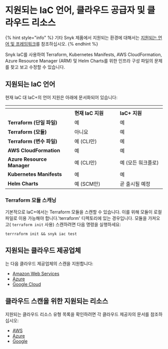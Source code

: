 # 지원되는 IaC 언어, 클라우드 공급자 및 클라우드 리소스

{% hint style="info" %}
기타 Snyk 제품에서 지원되는 환경에 대해서는 [지원되는 언어 및 프레임워크](../../../supported-languages-package-managers-and-frameworks/)를 참조하십시오.
{% endhint %}

Snyk IaC를 사용하여 Terraform, Kubernetes Manifests, AWS CloudFormation, Azure Resource Manager (ARM) 및 Helm Charts를 위한 인프라 구성 파일의 문제를 찾고 보고 수정할 수 있습니다.

## 지원되는 IaC 언어

현재 IaC 대 IaC+의 언어 지원은 아래에 문서화되어 있습니다:

<table data-header-hidden><thead><tr><th width="271"></th><th width="218.33333333333331"></th><th width="224"></th></tr></thead><tbody><tr><td></td><td><strong>현재 IaC 지원</strong></td><td><strong>IaC+ 지원</strong></td></tr><tr><td><strong>Terraform (단일 파일)</strong></td><td>예</td><td>예</td></tr><tr><td><strong>Terraform (모듈)</strong></td><td>아니요</td><td>예</td></tr><tr><td><strong>Terraform (변수 파일)</strong></td><td>예 (CLI만)</td><td>예</td></tr><tr><td><strong>AWS CloudFormation</strong></td><td>예</td><td>예</td></tr><tr><td><strong>Azure Resource Manager</strong></td><td>예 (CLI만)</td><td>예 (모든 워크플로)</td></tr><tr><td><strong>Kubernetes Manifests</strong></td><td>예</td><td>예</td></tr><tr><td><strong>Helm Charts</strong></td><td>예 (SCM만)</td><td>곧 출시될 예정</td></tr></tbody></table>

### Terraform 모듈 스캐닝

기본적으로 IaC+에서는 Terraform 모듈을 스캔할 수 있습니다. 이를 위해 모듈이 로컬 파일로 이용 가능해야 합니다.'terraform' 디렉토리에 있는 경우입니다. 모듈을 가져오고( `terraform init` 사용) 스캔하려면 다음 명령을 실행하세요:

```
terrraform init && snyk iac test
```

## 지원되는 클라우드 제공업체

는 다음 클라우드 제공업체의 스캔을 지원합니다:

* [Amazon Web Services](../cloud-platforms-integrations/aws-integration/)
* [Azure](../cloud-platforms-integrations/azure-integration-for-cloud-configurations/)
* [Google Cloud](../cloud-platforms-integrations/google-cloud-integration/)

## 클라우드 스캔을 위한 지원되는 리소스

지원되는 클라우드 리소스 유형 목록을 확인하려면 각 클라우드 제공자의 문서를 참조하십시오:

* [AWS](supported-aws-resources-for-cloud-context.md)
* [Azure](supported-azure-resources-for-cloud-context.md)
* [Google](supported-google-resources-for-cloud-context.md)
